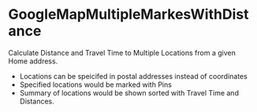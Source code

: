 # GoogleMapMultipleMarkesWithDistance

Calculate Distance and Travel Time to Multiple Locations from a given Home address.
* Locations can be speicifed in postal addresses instead of coordinates
* Specified locations would be marked with Pins
* Summary of locations would be shown sorted with Travel Time and Distances.
